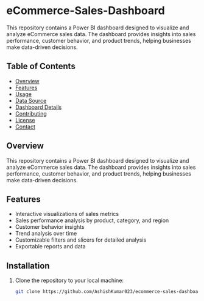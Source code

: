 # eCommerce-Sales-Dashboard

This repository contains a Power BI dashboard designed to visualize and analyze eCommerce sales data. The dashboard provides insights into sales performance, customer behavior, and product trends, helping businesses make data-driven decisions.

## Table of Contents
- [Overview](#overview)
- [Features](#features)
- [Usage](#usage)
- [Data Source](#data-source)
- [Dashboard Details](#dashboard-details)
- [Contributing](#contributing)
- [License](#license)
- [Contact](#contact)

## Overview
This repository contains a Power BI dashboard designed to visualize and analyze eCommerce sales data. The dashboard provides insights into sales performance, customer behavior, and product trends, helping businesses make data-driven decisions.

## Features
- Interactive visualizations of sales metrics
- Sales performance analysis by product, category, and region
- Customer behavior insights
- Trend analysis over time
- Customizable filters and slicers for detailed analysis
- Exportable reports and data

## Installation
1. Clone the repository to your local machine:
   ```bash
   git clone https://github.com/AshishKumar023/ecommerce-sales-dashboard.git
